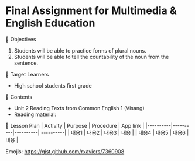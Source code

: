 # Final Assignment for Multimedia & English Education

🌲 Objectives
   1. Students will be able to practice forms of plural nouns.
   2. Students will be able to tell the countability of the noun from the sentence.

🌲 Target Learners
  - High school students first grade 

🌲 Contents
  - Unit 2 Reading Texts from Common English 1 (Visang)
  - Reading material: 

   
🌲 Lesson Plan
| Activity | Purpose | Procedure | App link | 
|----------|----------|----------| ----------|
| 내용1    | 내용2    | 내용3    | 내용        |
| 내용4    | 내용5    | 내용6    | 내용        |
   















Emojis: https://gist.github.com/rxaviers/7360908
